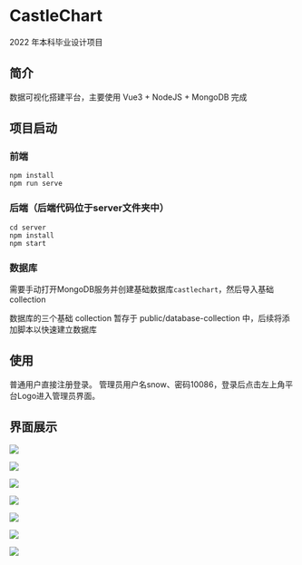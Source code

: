 # CastleChart
2022 年本科毕业设计项目
## 简介
数据可视化搭建平台，主要使用 Vue3 + NodeJS + MongoDB 完成

## 项目启动
### 前端
```
npm install
npm run serve
```

### 后端（后端代码位于server文件夹中）
```
cd server
npm install
npm start
```

### 数据库
需要手动打开MongoDB服务并创建基础数据库`castlechart`，然后导入基础collection

数据库的三个基础 collection 暂存于 public/database-collection 中，后续将添加脚本以快速建立数据库


## 使用
普通用户直接注册登录。
管理员用户名snow、密码10086，登录后点击左上角平台Logo进入管理员界面。


## 界面展示

![](README.assets/登录.png)

![](README.assets/首页.png)

![](README.assets/仪表板.png)

![](README.assets/图表编辑.png)

![](README.assets/数据源编辑.png)

![](README.assets/仪表板编辑.png)

![](README.assets/模板中心.png)